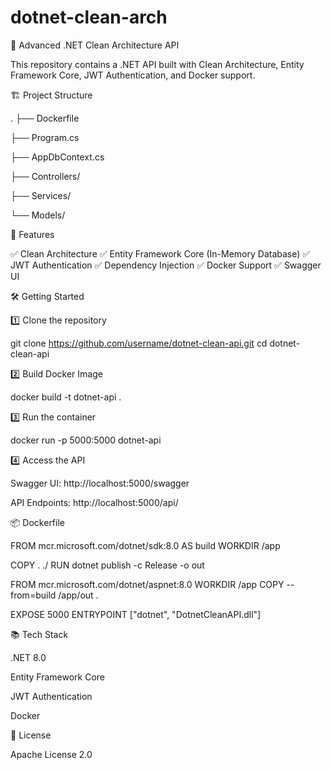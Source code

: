 # dotnet-clean-arch
🚀 Advanced .NET Clean Architecture API

This repository contains a .NET API built with Clean Architecture, Entity Framework Core, JWT Authentication, and Docker support.

🏗️ Project Structure

.
├── Dockerfile

├── Program.cs

├── AppDbContext.cs

├── Controllers/

├── Services/

└── Models/

🎯 Features

✅ Clean Architecture
✅ Entity Framework Core (In-Memory Database)
✅ JWT Authentication
✅ Dependency Injection
✅ Docker Support
✅ Swagger UI

🛠️ Getting Started

1️⃣ Clone the repository

git clone https://github.com/username/dotnet-clean-api.git
cd dotnet-clean-api

2️⃣ Build Docker Image

docker build -t dotnet-api .

3️⃣ Run the container

docker run -p 5000:5000 dotnet-api

4️⃣ Access the API

Swagger UI: http://localhost:5000/swagger

API Endpoints: http://localhost:5000/api/

📦 Dockerfile

FROM mcr.microsoft.com/dotnet/sdk:8.0 AS build
WORKDIR /app

COPY . ./
RUN dotnet publish -c Release -o out

FROM mcr.microsoft.com/dotnet/aspnet:8.0
WORKDIR /app
COPY --from=build /app/out .

EXPOSE 5000
ENTRYPOINT ["dotnet", "DotnetCleanAPI.dll"]

📚 Tech Stack

.NET 8.0

Entity Framework Core

JWT Authentication

Docker

📜 License

Apache License 2.0

